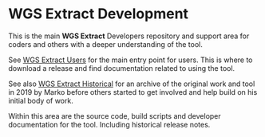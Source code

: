 # WGS Extract Development

This is the main **WGS Extract** Developers repository and support area for coders and others with a deeper understanding of the tool.  

See [WGS Extract Users](https://wgsextract.github.io/) for the main entry point for users. This is where to download a release and find documentation related to using the tool. 

See also [WGS Extract Historical](https://github.com/WGSExtract/WGSExtract-Historical "WGSE Historical") for an archive of the original work and tool in 2019 by Marko before others started to get involved and help build on his initial body of work.

Within this area are the source code, build scripts and developer documentation for the tool. Including historical release notes.
